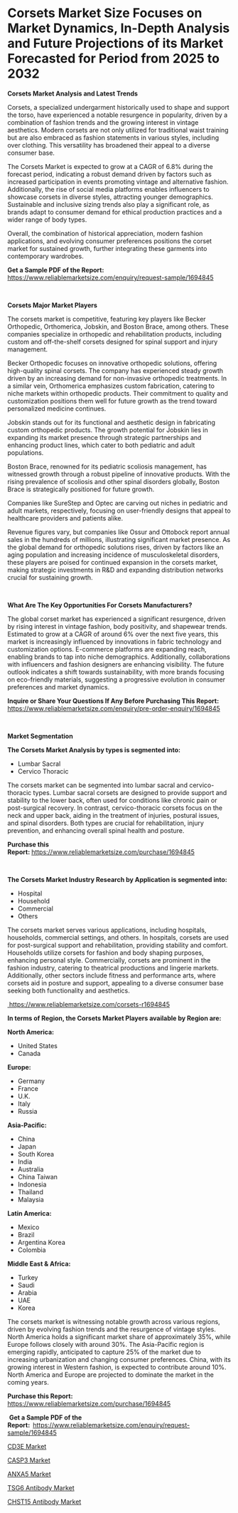 <p><h1>Corsets Market Size Focuses on Market Dynamics, In-Depth Analysis and Future Projections of its Market Forecasted for Period from 2025 to 2032</h1></p><p><strong>Corsets Market Analysis and Latest Trends</strong></p>
<p><p>Corsets, a specialized undergarment historically used to shape and support the torso, have experienced a notable resurgence in popularity, driven by a combination of fashion trends and the growing interest in vintage aesthetics. Modern corsets are not only utilized for traditional waist training but are also embraced as fashion statements in various styles, including over clothing. This versatility has broadened their appeal to a diverse consumer base.</p><p>The Corsets Market is expected to grow at a CAGR of 6.8% during the forecast period, indicating a robust demand driven by factors such as increased participation in events promoting vintage and alternative fashion. Additionally, the rise of social media platforms enables influencers to showcase corsets in diverse styles, attracting younger demographics. Sustainable and inclusive sizing trends also play a significant role, as brands adapt to consumer demand for ethical production practices and a wider range of body types.</p><p>Overall, the combination of historical appreciation, modern fashion applications, and evolving consumer preferences positions the corset market for sustained growth, further integrating these garments into contemporary wardrobes.</p></p>
<p><strong>Get a Sample PDF of the Report:&nbsp;</strong> <a href="https://www.reliablemarketsize.com/enquiry/request-sample/1694845?utm_campaign=1943&utm_medium=2&utm_source=Github&utm_content=ia&utm_term=03032025&utm_id=corsets">https://www.reliablemarketsize.com/enquiry/request-sample/1694845</a></p>
<p>&nbsp;</p>
<p><strong>Corsets Major Market Players</strong></p>
<p><p>The corsets market is competitive, featuring key players like Becker Orthopedic, Orthomerica, Jobskin, and Boston Brace, among others. These companies specialize in orthopedic and rehabilitation products, including custom and off-the-shelf corsets designed for spinal support and injury management.</p><p>Becker Orthopedic focuses on innovative orthopedic solutions, offering high-quality spinal corsets. The company has experienced steady growth driven by an increasing demand for non-invasive orthopedic treatments. In a similar vein, Orthomerica emphasizes custom fabrication, catering to niche markets within orthopedic products. Their commitment to quality and customization positions them well for future growth as the trend toward personalized medicine continues.</p><p>Jobskin stands out for its functional and aesthetic design in fabricating custom orthopedic products. The growth potential for Jobskin lies in expanding its market presence through strategic partnerships and enhancing product lines, which cater to both pediatric and adult populations.</p><p>Boston Brace, renowned for its pediatric scoliosis management, has witnessed growth through a robust pipeline of innovative products. With the rising prevalence of scoliosis and other spinal disorders globally, Boston Brace is strategically positioned for future growth.</p><p>Companies like SureStep and Optec are carving out niches in pediatric and adult markets, respectively, focusing on user-friendly designs that appeal to healthcare providers and patients alike.</p><p>Revenue figures vary, but companies like Ossur and Ottobock report annual sales in the hundreds of millions, illustrating significant market presence. As the global demand for orthopedic solutions rises, driven by factors like an aging population and increasing incidence of musculoskeletal disorders, these players are poised for continued expansion in the corsets market, making strategic investments in R&D and expanding distribution networks crucial for sustaining growth.</p></p>
<p>&nbsp;</p>
<p><strong>What Are The Key Opportunities For Corsets Manufacturers?</strong></p>
<p><p>The global corset market has experienced a significant resurgence, driven by rising interest in vintage fashion, body positivity, and shapewear trends. Estimated to grow at a CAGR of around 6% over the next five years, this market is increasingly influenced by innovations in fabric technology and customization options. E-commerce platforms are expanding reach, enabling brands to tap into niche demographics. Additionally, collaborations with influencers and fashion designers are enhancing visibility. The future outlook indicates a shift towards sustainability, with more brands focusing on eco-friendly materials, suggesting a progressive evolution in consumer preferences and market dynamics.</p></p>
<p><strong>Inquire or Share Your Questions If Any Before Purchasing This Report:</strong> <a href="https://www.reliablemarketsize.com/enquiry/pre-order-enquiry/1694845?utm_campaign=1943&utm_medium=2&utm_source=Github&utm_content=ia&utm_term=03032025&utm_id=corsets">https://www.reliablemarketsize.com/enquiry/pre-order-enquiry/1694845</a></p>
<p>&nbsp;</p>
<p><strong>Market Segmentation</strong></p>
<p><strong>The Corsets Market Analysis by types is segmented into:</strong></p>
<p><ul><li>Lumbar Sacral</li><li>Cervico Thoracic</li></ul></p>
<p><p>The corsets market can be segmented into lumbar sacral and cervico-thoracic types. Lumbar sacral corsets are designed to provide support and stability to the lower back, often used for conditions like chronic pain or post-surgical recovery. In contrast, cervico-thoracic corsets focus on the neck and upper back, aiding in the treatment of injuries, postural issues, and spinal disorders. Both types are crucial for rehabilitation, injury prevention, and enhancing overall spinal health and posture.</p></p>
<p><strong>Purchase this Report:&nbsp;</strong><a href="https://www.reliablemarketsize.com/purchase/1694845?utm_campaign=1943&utm_medium=2&utm_source=Github&utm_content=ia&utm_term=03032025&utm_id=corsets">https://www.reliablemarketsize.com/purchase/1694845</a></p>
<p>&nbsp;</p>
<p><strong>The Corsets Market Industry Research by Application is segmented into:</strong></p>
<p><ul><li>Hospital</li><li>Household</li><li>Commercial</li><li>Others</li></ul></p>
<p><p>The corsets market serves various applications, including hospitals, households, commercial settings, and others. In hospitals, corsets are used for post-surgical support and rehabilitation, providing stability and comfort. Households utilize corsets for fashion and body shaping purposes, enhancing personal style. Commercially, corsets are prominent in the fashion industry, catering to theatrical productions and lingerie markets. Additionally, other sectors include fitness and performance arts, where corsets aid in posture and support, appealing to a diverse consumer base seeking both functionality and aesthetics.</p></p>
<p><a href="https://www.reliablemarketsize.com/corsets-r1694845?utm_campaign=1943&utm_medium=2&utm_source=Github&utm_content=ia&utm_term=03032025&utm_id=corsets">&nbsp;https://www.reliablemarketsize.com/corsets-r1694845</a></p>
<p><strong>In terms of Region, the Corsets Market Players available by Region are:</strong></p>
<p>
    <p> <strong> North America: </strong>
        <ul>
            <li>United States</li>
            <li>Canada</li>
        </ul>
        </p> 
    <p> <strong> Europe: </strong>
        <ul>
            <li>Germany</li>
            <li>France</li>
            <li>U.K.</li>
            <li>Italy</li>
            <li>Russia</li>
        </ul>
        </p> 
    <p> <strong> Asia-Pacific: </strong>
        <ul>
            <li>China</li>
            <li>Japan</li>
            <li>South Korea</li>
            <li>India</li>
            <li>Australia</li>
            <li>China Taiwan</li>
            <li>Indonesia</li>
            <li>Thailand</li>
            <li>Malaysia</li>
        </ul>
        </p> 
    <p> <strong> Latin America: </strong>
        <ul>
            <li>Mexico</li>
            <li>Brazil</li>
            <li>Argentina Korea</li>
            <li>Colombia</li>
        </ul>
        </p> 
    <p> <strong> Middle East & Africa: </strong>
        <ul>
            <li>Turkey</li>
            <li>Saudi</li>
            <li>Arabia</li>
            <li>UAE</li>
            <li>Korea</li>
        </ul>
    </p>
    </p>
<p><p>The corsets market is witnessing notable growth across various regions, driven by evolving fashion trends and the resurgence of vintage styles. North America holds a significant market share of approximately 35%, while Europe follows closely with around 30%. The Asia-Pacific region is emerging rapidly, anticipated to capture 25% of the market due to increasing urbanization and changing consumer preferences. China, with its growing interest in Western fashion, is expected to contribute around 10%. North America and Europe are projected to dominate the market in the coming years.</p></p>
<p><strong>Purchase this Report: </strong><a href="https://www.reliablemarketsize.com/purchase/1694845?utm_campaign=1943&utm_medium=2&utm_source=Github&utm_content=ia&utm_term=03032025&utm_id=corsets">https://www.reliablemarketsize.com/purchase/1694845</a></p>
<p>&nbsp;<strong>Get a Sample PDF of the Report:&nbsp;&nbsp;</strong><a href="https://www.reliablemarketsize.com/enquiry/request-sample/1694845?utm_campaign=1943&utm_medium=2&utm_source=Github&utm_content=ia&utm_term=03032025&utm_id=corsets">https://www.reliablemarketsize.com/enquiry/request-sample/1694845</a></p>
<p><strong></strong></p>
<p><p><a href="https://github.com/warshatulang0/Market-Research-Report-List-1/blob/main/cd3e-market.md?utm_campaign=1943&utm_medium=2&utm_source=Github&utm_content=ia&utm_term=03032025&utm_id=corsets">CD3E Market</a></p><p><a href="https://github.com/syiqvanyo/Market-Research-Report-List-1/blob/main/casp3-market.md?utm_campaign=1943&utm_medium=2&utm_source=Github&utm_content=ia&utm_term=03032025&utm_id=corsets">CASP3 Market</a></p><p><a href="https://github.com/bolbaeylon/Market-Research-Report-List-1/blob/main/anxa5-market.md?utm_campaign=1943&utm_medium=2&utm_source=Github&utm_content=ia&utm_term=03032025&utm_id=corsets">ANXA5 Market</a></p><p><a href="https://github.com/minakibanov/Market-Research-Report-List-1/blob/main/tsg6-antibody-market.md?utm_campaign=1943&utm_medium=2&utm_source=Github&utm_content=ia&utm_term=03032025&utm_id=corsets">TSG6 Antibody Market</a></p><p><a href="https://github.com/gripeluigstt/Market-Research-Report-List-1/blob/main/chst15-antibody-market.md?utm_campaign=1943&utm_medium=2&utm_source=Github&utm_content=ia&utm_term=03032025&utm_id=corsets">CHST15 Antibody Market</a></p></p>